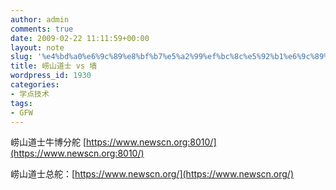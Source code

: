 ```yaml
---
author: admin
comments: true
date: 2009-02-22 11:11:59+00:00
layout: note
slug: '%e4%bd%a0%e6%9c%89%e8%bf%b7%e5%a2%99%ef%bc%8c%e5%92%b1%e6%9c%89%e5%b4%82%e5%b1%b1%e9%81%93%e5%a3%ab'
title: 崂山道士 vs 墙
wordpress_id: 1930
categories:
- 学点技术
tags:
- GFW
---
```


崂山道士牛博分舵 [https://www.newscn.org:8010/](https://www.newscn.org:8010/)

崂山道士总舵：[https://www.newscn.org/](https://www.newscn.org/)
